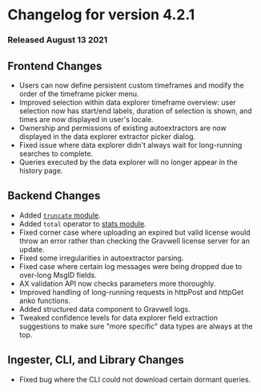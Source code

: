 # Changelog for version 4.2.1

### Released August 13 2021

## Frontend Changes
* Users can now define persistent custom timeframes and modify the order of the timeframe picker menu.
* Improved selection within data explorer timeframe overview: user selection now has start/end labels, duration of selection is shown, and times are now displayed in user's locale.
* Ownership and permissions of existing autoextractors are now displayed in the data explorer extractor picker dialog.
* Fixed issue where data explorer didn't always wait for long-running searches to complete.
* Queries executed by the data explorer will no longer appear in the history page.

## Backend Changes
* Added [`truncate` module](/search/truncate/truncate).
* Added `total` operator to [stats module](/search/stats/stats).
* Fixed corner case where uploading an expired but valid license would throw an error rather than checking the Gravwell license server for an update.
* Fixed some irregularities in autoextractor parsing.
* Fixed case where certain log messages were being dropped due to over-long MsgID fields.
* AX validation API now checks parameters more thoroughly.
* Improved handling of long-running requests in httpPost and httpGet anko functions.
* Added structured data component to Gravwell logs.
* Tweaked confidence levels for data explorer field extraction suggestions to make sure "more specific" data types are always at the top.

## Ingester, CLI, and Library Changes
* Fixed bug where the CLI could not download certain dormant queries.